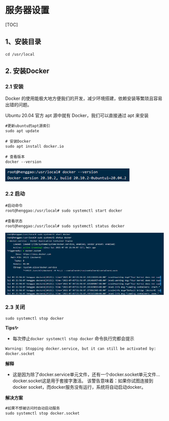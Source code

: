 # 服务器设置

[TOC]

## 1、安装目录

```
cd /usr/local
```



## 2. 安装Docker

### 2.1 安装

Docker 的使用能极大地方便我们的开发，减少环境搭建，依赖安装等繁琐且容易出错的问题。

Ubuntu 20.04 官方 apt 源中就有 Docker，我们可以直接通过 apt 来安装

```
#更新ubuntu的apt源索引
sudo apt update

# 安装Docker
sudo apt install docker.io

# 查看版本
docker --version
```

![](IMG/微信截图_20210703215938.png)

### 2.2 启动

```
#启动命令
root@henggao:/usr/local# sudo systemctl start docker

#查看状态
root@henggao:/usr/local# sudo systemctl status docker
```

![](IMG/微信截图_20210703220151.png)



### 2.3 关闭

```
sudo systemctl stop docker
```



**Tips✨**

- 每次停止`docker systemctl stop docker` 命令执行完都会提示

```
Warning: Stopping docker.service, but it can still be activated by: docker.socket
```

**解释**

- 这是因为除了docker.service单元文件，还有一个docker.socket单元文件…docker.socket这是用于套接字激活。
  该警告意味着：如果你试图连接到docker socket，而docker服务没有运行，系统将自动启动docker。

**解决方案**

```
#如果不想被访问时自动启动服务
sudo systemctl stop docker.socket
```

